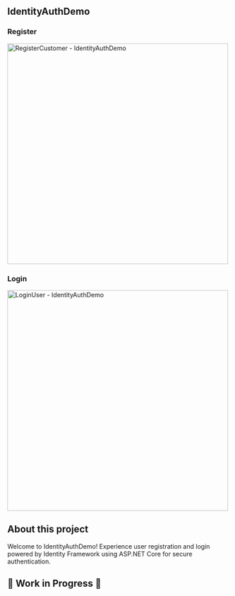 
## IdentityAuthDemo

### Register
<img src="https://github.com/FlpSlva/IdentityAuthDemo/assets/84188331/74c16fe5-73fc-47f0-949d-f29f7188b95e" alt="RegisterCustomer - IdentityAuthDemo" width="500">

### Login
<img src="https://github.com/FlpSlva/IdentityAuthDemo/assets/84188331/c289d9ff-b3dc-4c27-8f51-34793504ab14" alt="LoginUser - IdentityAuthDemo" width="500">


## About this project

Welcome to IdentityAuthDemo! Experience user registration and login powered by Identity Framework using ASP.NET Core for secure authentication.

## 🚧 **Work in Progress** 🚧
